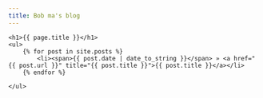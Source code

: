 ```yaml
---
title: Bob ma's blog
---
```

<div class="blurb">
    
    <h1>{{ page.title }}</h1>
    <ul>
        {% for post in site.posts %}
            <li><span>{{ post.date | date_to_string }}</span> » <a href="{{ post.url }}" title="{{ post.title }}">{{ post.title }}</a></li>
        {% endfor %}

    </ul>
</div><!-- /.blurb -->
